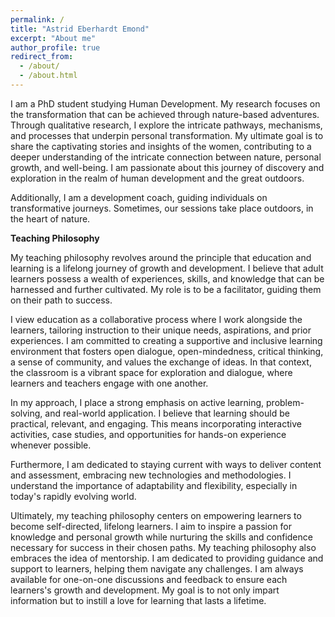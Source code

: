 ```yaml
---
permalink: /
title: "Astrid Eberhardt Emond"
excerpt: "About me"
author_profile: true
redirect_from: 
  - /about/
  - /about.html
---
```


I am a PhD student studying Human Development. My research focuses on the transformation that can be achieved through nature-based adventures. Through qualitative research, I explore the intricate pathways, mechanisms, and processes that underpin personal transformation. My ultimate goal is to share the captivating stories and insights of the women, contributing to a deeper understanding of the intricate connection between nature, personal growth, and well-being. I am passionate about this journey of discovery and exploration in the realm of human development and the great outdoors.

Additionally, I am a development coach, guiding individuals on transformative journeys. Sometimes, our sessions take place outdoors, in the heart of nature.


**Teaching Philosophy**

My teaching philosophy revolves around the principle that education and learning is a lifelong journey of growth and development. I believe that adult learners possess a wealth of experiences, skills, and knowledge that can be harnessed and further cultivated. My role is to be a facilitator, guiding them on their path to success.

I view education as a collaborative process where I work alongside the learners, tailoring instruction to their unique needs, aspirations, and prior experiences. I am committed to creating a supportive and inclusive learning environment that fosters open dialogue, open-mindedness, critical thinking, a sense of community, and values the exchange of ideas. In that context, the classroom is a vibrant space for exploration and dialogue, where learners and teachers engage with one another.

In my approach, I place a strong emphasis on active learning, problem-solving, and real-world application. I believe that learning should be practical, relevant, and engaging. This means incorporating interactive activities, case studies, and opportunities for hands-on experience whenever possible.

Furthermore, I am dedicated to staying current with ways to deliver content and assessment, embracing new technologies and methodologies. I understand the importance of adaptability and flexibility, especially in today's rapidly evolving world.

Ultimately, my teaching philosophy centers on empowering learners to become self-directed, lifelong learners. I aim to inspire a passion for knowledge and personal growth while nurturing the skills and confidence necessary for success in their chosen paths. My teaching philosophy also embraces the idea of mentorship. I am dedicated to providing guidance and support to learners, helping them navigate any challenges. I am always available for one-on-one discussions and feedback to ensure each learners's growth and development. My goal is to not only impart information but to instill a love for learning that lasts a lifetime.

